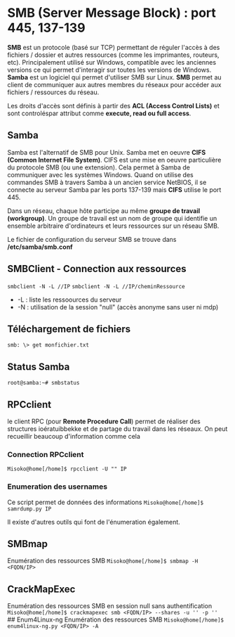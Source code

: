 # SMB (Server Message Block) : port 445, 137-139

**SMB** est un protocole (basé sur TCP) permettant de réguler l'accès à des fichiers / dossier et autres ressources (comme les imprimantes, routeurs, etc).
Principalement utilisé sur Windows, compatible avec les anciennes versions ce qui permet d'interagir sur toutes les versions de Windows.
**Samba** est un logiciel qui permet d'utiliser SMB sur Linux.
**SMB** permet au client de communiquer aux autres membres du réseaux pour accéder aux fichiers / ressources du réseau.

Les droits d'accès sont définis à partir des **ACL (Access Control Lists)** et sont controléspar attribut comme **execute, read ou full access**.

## Samba
Samba est l'alternatif de SMB pour Unix. Samba met en oeuvre **CIFS (Common Internet File System)**.
CIFS est une mise en oeuvre particulière du protocole SMB (ou une extension).
Cela permet à Samba de communiquer avec les systèmes Windows.
Quand on utilise des commandes SMB à travers Samba à un ancien service NetBIOS, il se connecte au serveur Samba par les ports 137-139 mais 
**CIFS** utilise le port 445.

Dans un réseau, chaque hôte participe au même **groupe de travail (workgroup)**. Un groupe de travail est un nom de groupe qui identifie un ensemble arbitraire d'ordinateurs et leurs ressources sur un réseau SMB. 

Le fichier de configuration du serveur SMB se trouve dans **/etc/samba/smb.conf**

## SMBClient - Connection aux ressources
```smbclient -N -L //IP```
```smbclient -N -L //IP/cheminRessource```
- -L : liste les ressoources du serveur
- -N : utilisation de la session "null" (accès anonyme sans user ni mdp)
## Téléchargement de fichiers
```smb: \> get monfichier.txt ```

## Status Samba
```root@samba:~# smbstatus```

## RPCclient
le client RPC (pour **Remote Procedure Call**) permet de réaliser des structures ioératuibbekke et de partage du travail dans les réseaux.
On peut recueillir beaucoup d'information comme cela
### Connection RPCclient
```Misoko@home[/home]$ rpcclient -U "" IP```
### Enumeration des usernames
Ce script permet de données des informations 
```Misoko@home[/home]$ samrdump.py IP```

Il existe d'autres outils qui font de l'énumeration également.
## SMBmap
Enumération des ressources SMB
```Misoko@home[/home]$ smbmap -H <FQDN/IP>```
## CrackMapExec
Enumération des ressources SMB en session null sans authentification
```Misoko@home[/home]$ crackmapexec smb <FQDN/IP> --shares -u '' -p '' ```
## Enum4Linux-ng 
Enumération des ressources SMB
```Misoko@home[/home]$ enum4linux-ng.py <FQDN/IP> -A```
